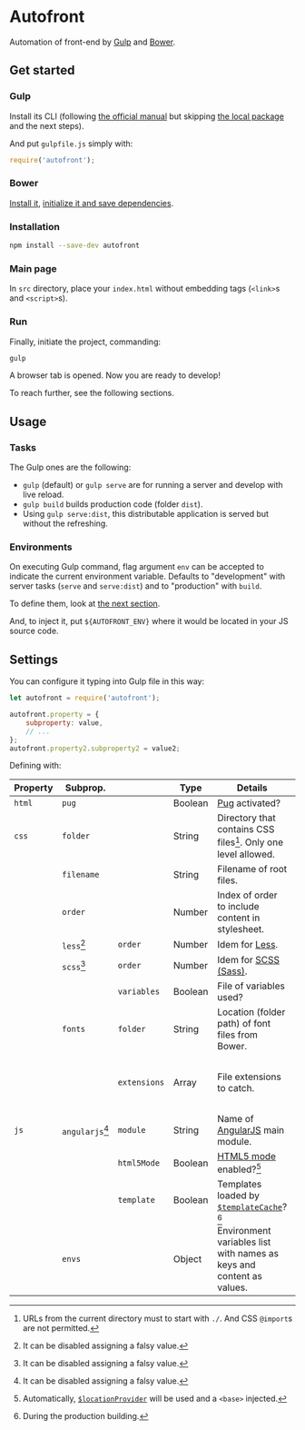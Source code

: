 # Autofront

Automation of front-end by [Gulp](https://gulpjs.com) and [Bower](https://bower.io).

## Get started

### Gulp

Install its CLI (following [the official manual](https://gulpjs.com/docs/en/getting-started/quick-start/) but skipping [the local package](https://gulpjs.com/docs/en/getting-started/quick-start/#install-the-gulp-package-in-your-devdependencies) and the next steps).

And put `gulpfile.js` simply with:

```js
require('autofront');
```

### Bower

[Install it](https://bower.io/#install-bower), [initialize it and save dependencies](https://bower.io/#save-packages).

### Installation

```sh
npm install --save-dev autofront
```

### Main page

In `src` directory, place your `index.html` without embedding tags (`<link>`s and `<script>`s).

### Run

Finally, initiate the project, commanding:

```sh
gulp
```

A browser tab is opened. Now you are ready to develop!

To reach further, see the following sections.

## Usage

### Tasks

The Gulp ones are the following:

- `gulp` (default) or `gulp serve` are for running a server and develop with live reload.
- `gulp build` builds production code (folder `dist`).
- Using `gulp serve:dist`, this distributable application is served but without the refreshing.

### Environments

On executing Gulp command, flag argument `env` can be accepted to indicate the current environment variable. Defaults to "development" with server tasks (`serve` and `serve:dist`) and to "production" with `build`.

To define them, look at [the next section](#settings).

And, to inject it, put `${AUTOFRONT_ENV}` where it would be located in your JS source code.

## Settings

You can configure it typing into Gulp file in this way:

```js
let autofront = require('autofront');

autofront.property = {
	subproperty: value,
	// ...
};
autofront.property2.subproperty2 = value2;
```

Defining with:

| Property | Subprop. | | Type | Details | Default |
| --- | --- | --- | --- | --- | --- |
| `html` | `pug` | | Boolean | [Pug](https://pugjs.org) activated? | `false` |
| `css` | `folder` | | String | Directory that contains CSS files[^1]. Only one level allowed. | `'styles/'` |
| | `filename` | | String | Filename of root files. | `'index'` |
| | `order` | | Number | Index of order to include content in stylesheet. | `0` |
| | `less`[^2] | `order` | Number | Idem for [Less](https://lesscss.org). | `1` |
| | `scss`[^2] | `order` | Number | Idem for [SCSS (Sass)](https://sass-lang.com/documentation/syntax#scss). | `2` |
| | | `variables` | Boolean | File of variables used? | `true` |
| | `fonts` | `folder` | String | Location (folder path) of font files from Bower. | `'fonts/'` |
| | | `extensions` | Array | File extensions to catch. | `['eot', 'otf', 'svg', 'ttf', 'woff', 'woff2']` |
| `js` | `angularjs`[^2] | `module` | String | Name of [AngularJS](https://angularjs.org) main module. | `'app'` |
| | | `html5Mode` | Boolean | [HTML5 mode](https://docs.angularjs.org/guide/$location#html5-mode) enabled?[^3] | `false` |
| | | `template` | Boolean | Templates loaded by [`$templateCache`](https://docs.angularjs.org/api/ng/service/$templateCache)?[^4] | `true` |
| | `envs` | | Object | Environment variables list with names as keys and content as values. | `{}` |

[^1]: URLs from the current directory must to start with `./`. And CSS `@import`s are not permitted.
[^2]: It can be disabled assigning a falsy value.
[^3]: Automatically, [`$locationProvider`](https://docs.angularjs.org/api/ng/provider/$locationProvider#html5Mode) will be used and a `<base>` injected.
[^4]: During the production building.